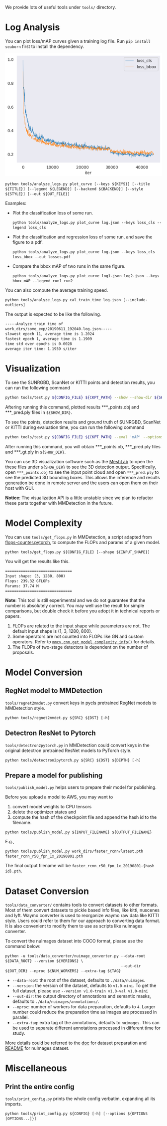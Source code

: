We provide lots of useful tools under `tools/` directory.

# Log Analysis

You can plot loss/mAP curves given a training log file. Run `pip install seaborn` first to install the dependency.

![loss curve image](../resources/loss_curve.png)

```shell
python tools/analyze_logs.py plot_curve [--keys ${KEYS}] [--title ${TITLE}] [--legend ${LEGEND}] [--backend ${BACKEND}] [--style ${STYLE}] [--out ${OUT_FILE}]
```

Examples:

- Plot the classification loss of some run.

  ```shell
  python tools/analyze_logs.py plot_curve log.json --keys loss_cls --legend loss_cls
  ```

- Plot the classification and regression loss of some run, and save the figure to a pdf.

  ```shell
  python tools/analyze_logs.py plot_curve log.json --keys loss_cls loss_bbox --out losses.pdf
  ```

- Compare the bbox mAP of two runs in the same figure.

  ```shell
  python tools/analyze_logs.py plot_curve log1.json log2.json --keys bbox_mAP --legend run1 run2
  ```

You can also compute the average training speed.

```shell
python tools/analyze_logs.py cal_train_time log.json [--include-outliers]
```

The output is expected to be like the following.

```
-----Analyze train time of work_dirs/some_exp/20190611_192040.log.json-----
slowest epoch 11, average time is 1.2024
fastest epoch 1, average time is 1.1909
time std over epochs is 0.0028
average iter time: 1.1959 s/iter
```

# Visualization

To see the SUNRGBD, ScanNet or KITTI points and detection results, you can run the following command

```bash
python tools/test.py ${CONFIG_FILE} ${CKPT_PATH} --show --show-dir ${SHOW_DIR}
```

Aftering running this command, plotted results ***_points.obj and ***_pred.ply files in `${SHOW_DIR}`.

To see the points, detection results and ground truth of SUNRGBD, ScanNet or KITTI during evaluation time, you can run the following command
```bash
python tools/test.py ${CONFIG_FILE} ${CKPT_PATH} --eval 'mAP' --options 'show=True' 'out_dir=${SHOW_DIR}'
```
After running this command, you will obtain ***_points.ob, ***_pred.ply files and ***_gt.ply in `${SHOW_DIR}`.

You can use 3D visualization software such as the [MeshLab](http://www.meshlab.net/) to open the these files under `${SHOW_DIR}` to see the 3D detection output. Specifically, open `***_points.obj` to see the input point cloud and open `***_pred.ply` to see the predicted 3D bounding boxes. This allows the inference and results generation be done in remote server and the users can open them on their host with GUI.

**Notice**: The visualization API is a little unstable since we plan to refactor these parts together with MMDetection in the future.

# Model Complexity

You can use `tools/get_flops.py` in MMDetection, a script adapted from [flops-counter.pytorch](https://github.com/sovrasov/flops-counter.pytorch), to compute the FLOPs and params of a given model.

```shell
python tools/get_flops.py ${CONFIG_FILE} [--shape ${INPUT_SHAPE}]
```

You will get the results like this.

```text
==============================
Input shape: (3, 1280, 800)
Flops: 239.32 GFLOPs
Params: 37.74 M
==============================
```

**Note**: This tool is still experimental and we do not guarantee that the
 number is absolutely correct. You may well use the result for simple
  comparisons, but double check it before you adopt it in technical reports or papers.

1. FLOPs are related to the input shape while parameters are not. The default
 input shape is (1, 3, 1280, 800).
2. Some operators are not counted into FLOPs like GN and custom operators. Refer to [`mmcv.cnn.get_model_complexity_info()`](https://github.com/open-mmlab/mmcv/blob/master/mmcv/cnn/utils/flops_counter.py) for details.
3. The FLOPs of two-stage detectors is dependent on the number of proposals.

# Model Conversion

## RegNet model to MMDetection

`tools/regnet2mmdet.py` convert keys in pycls pretrained RegNet models to
 MMDetection style.

```shell
python tools/regnet2mmdet.py ${SRC} ${DST} [-h]
```

## Detectron ResNet to Pytorch

`tools/detectron2pytorch.py` in MMDetection could convert keys in the original detectron pretrained
 ResNet models to PyTorch style.

```shell
python tools/detectron2pytorch.py ${SRC} ${DST} ${DEPTH} [-h]
```

## Prepare a model for publishing

`tools/publish_model.py` helps users to prepare their model for publishing.

Before you upload a model to AWS, you may want to

1. convert model weights to CPU tensors
2. delete the optimizer states and
3. compute the hash of the checkpoint file and append the hash id to the
 filename.

```shell
python tools/publish_model.py ${INPUT_FILENAME} ${OUTPUT_FILENAME}
```

E.g.,

```shell
python tools/publish_model.py work_dirs/faster_rcnn/latest.pth faster_rcnn_r50_fpn_1x_20190801.pth
```

The final output filename will be `faster_rcnn_r50_fpn_1x_20190801-{hash id}.pth`.

# Dataset Conversion

`tools/data_converter/` contains tools to convert datasets to other formats. Most of them convert datasets to pickle based info files, like kitti, nuscenes and lyft. Waymo converter is used to reorganize waymo raw data like KITTI style. Users could refer to them for our approach to converting data format. It is also convenient to modify them to use as scripts like nuImages converter.

To convert the nuImages dataset into COCO format, please use the command below:

```shell
python -u tools/data_converter/nuimage_converter.py --data-root ${DATA_ROOT} --version ${VERIONS} \
                                                    --out-dir ${OUT_DIR} --nproc ${NUM_WORKERS} --extra-tag ${TAG}
```

- `--data-root`: the root of the dataset, defaults to `./data/nuimages`.
- `--version`: the version of the dataset, defaults to `v1.0-mini`. To get the full dataset, please use `--version v1.0-train v1.0-val v1.0-mini`
- `--out-dir`: the output directory of annotations and semantic masks, defaults to `./data/nuimages/annotations/`.
- `--nproc`: number of workers for data preparation, defaults to `4`. Larger number could reduce the preparation time as images are processed in parallel.
- `--extra-tag`: extra tag of the annotations, defaults to `nuimages`. This can be used to separate different annotations processed in different time for study.

More details could be referred to the [doc](data_preparation.md) for dataset preparation and [README](../configs/nuimages/README.md) for nuImages dataset.

# Miscellaneous

## Print the entire config

`tools/print_config.py` prints the whole config verbatim, expanding all its
 imports.

```shell
python tools/print_config.py ${CONFIG} [-h] [--options ${OPTIONS [OPTIONS...]}]
```
